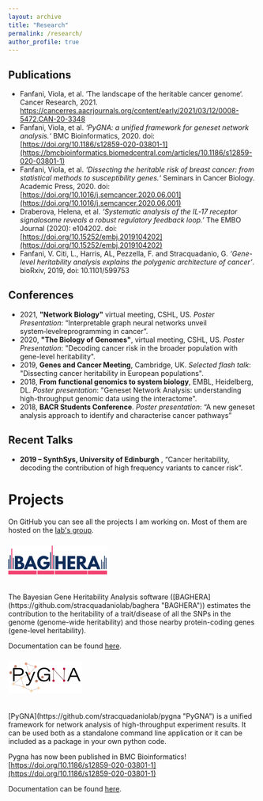 ```yaml
---
layout: archive
title: "Research"
permalink: /research/
author_profile: true
---
```


## Publications
 * Fanfani, Viola, et al. ‘The landscape of the heritable cancer genome‘. Cancer Research, 2021. https://cancerres.aacrjournals.org/content/early/2021/03/12/0008-5472.CAN-20-3348
 * Fanfani, Viola, et al. _‘PyGNA: a unified framework for geneset network analysis.‘_ BMC Bioinformatics, 2020. doi: [https://doi.org/10.1186/s12859-020-03801-1](https://bmcbioinformatics.biomedcentral.com/articles/10.1186/s12859-020-03801-1)
 * Fanfani, Viola, et al. _‘Dissecting the heritable risk of breast cancer: from statistical methods to susceptibility genes.‘_ Seminars in Cancer Biology. Academic Press, 2020. doi: [https://doi.org/10.1016/j.semcancer.2020.06.001](https://doi.org/10.1016/j.semcancer.2020.06.001)
 * Draberova, Helena, et al. _‘Systematic analysis of the IL‐17 receptor signalosome reveals a robust regulatory feedback loop.’_ The EMBO Journal (2020): e104202. doi: [https://doi.org/10.15252/embj.2019104202](https://doi.org/10.15252/embj.2019104202)
 * Fanfani, V.  Citi, L., Harris, AL, Pezzella, F. and Stracquadanio, G. _‘Gene-level heritability analysis explains the polygenic architecture of cancer’_. bioRxiv, 2019, doi: 10.1101/599753

## Conferences
 * 2021, __"Network Biology"__ virtual meeting, CSHL, US. _Poster Presentation_: “Interpretable graph neural networks unveil system‑levelreprogramming in cancer”.
 * 2020, __"The Biology of Genomes"__, virtual meeting, CSHL, US. _Poster Presentation_: "Decoding cancer risk in the broader population with gene-level heritability".
 * 2019, __Genes and Cancer Meeting__, Cambridge, UK. _Selected flash talk_: "Dissecting cancer heritability in European populations".  
 * 2018, __From functional genomics to system biology__, EMBL, Heidelberg, DL. _Poster presentation_: "Geneset Network Analysis: understanding high-throughput genomic data using the interactome".  
 * 2018, __BACR Students Conference__.  _Poster presentation_: “A new geneset analysis approach to identify and characterise cancer pathways”    

## Recent Talks

 * __2019 – SynthSys, University of Edinburgh__ , “Cancer heritability, decoding the contribution of high frequency variants to cancer risk”. 
            

# Projects

On GitHub you can see all the projects I am working on. Most of them are hosted on the 
 [lab's group](https://github.com/stracquadaniolab "Github").

###  <img src="../images/logo.png" alt="drawing" width="200"/>
<br />
The Bayesian Gene Heritability Analysis software ([BAGHERA](https://github.com/stracquadaniolab/baghera "BAGHERA")) estimates the contribution to the heritability of a trait/disease of all the SNPs in the genome (genome-wide heritability) and those nearby protein-coding genes (gene-level heritability).

Documentation can be found [here](https://baghera.readthedocs.io/en/latest/ "Baghera").

###  <img src="../images/pygna_logo.png" alt="drawing" width="150"/>
<br />
[PyGNA](https://github.com/stracquadaniolab/pygna "PyGNA") is a unified framework for network analysis of high-throughput experiment results. It can be used both as a standalone command line application or it can be included as a package in your own python code.

Pygna has now been published in BMC Bioinformatics! [https://doi.org/10.1186/s12859-020-03801-1](https://doi.org/10.1186/s12859-020-03801-1)

Documentation can be found [here](https://pygna.readthedocs.io/en/latest/ "Pygna").
